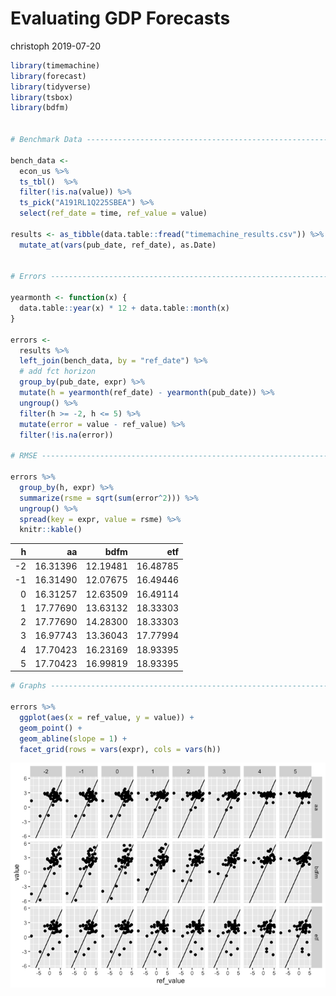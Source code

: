 Evaluating GDP Forecasts
================
christoph
2019-07-20

``` r
library(timemachine)
library(forecast)
library(tidyverse)
library(tsbox)
library(bdfm)


# Benchmark Data ---------------------------------------------------------------

bench_data <-
  econ_us %>%
  ts_tbl()  %>%
  filter(!is.na(value)) %>%
  ts_pick("A191RL1Q225SBEA") %>%
  select(ref_date = time, ref_value = value)

results <- as_tibble(data.table::fread("timemachine_results.csv")) %>%
  mutate_at(vars(pub_date, ref_date), as.Date)


# Errors -----------------------------------------------------------------------

yearmonth <- function(x) {
  data.table::year(x) * 12 + data.table::month(x)
}

errors <-
  results %>%
  left_join(bench_data, by = "ref_date") %>%
  # add fct horizon
  group_by(pub_date, expr) %>%
  mutate(h = yearmonth(ref_date) - yearmonth(pub_date)) %>%
  ungroup() %>%
  filter(h >= -2, h <= 5) %>%
  mutate(error = value - ref_value) %>%
  filter(!is.na(error))

# RMSE -------------------------------------------------------------------------

errors %>%
  group_by(h, expr) %>%
  summarize(rsme = sqrt(sum(error^2))) %>%
  ungroup() %>%
  spread(key = expr, value = rsme) %>%
  knitr::kable()
```

|   h |       aa |     bdfm |      etf |
| --: | -------: | -------: | -------: |
| \-2 | 16.31396 | 12.19481 | 16.48785 |
| \-1 | 16.31490 | 12.07675 | 16.49446 |
|   0 | 16.31257 | 12.63509 | 16.49114 |
|   1 | 17.77690 | 13.63132 | 18.33303 |
|   2 | 17.77690 | 14.28300 | 18.33303 |
|   3 | 16.97743 | 13.36043 | 17.77994 |
|   4 | 17.70423 | 16.23169 | 18.93395 |
|   5 | 17.70423 | 16.99819 | 18.93395 |

``` r
# Graphs -----------------------------------------------------------------------

errors %>%
  ggplot(aes(x = ref_value, y = value)) +
  geom_point() +
  geom_abline(slope = 1) +
  facet_grid(rows = vars(expr), cols = vars(h))
```

![](timemachine_report_files/figure-gfm/unnamed-chunk-1-1.png)<!-- -->
